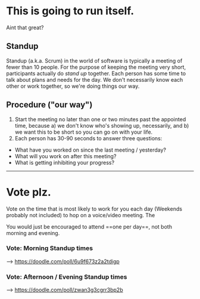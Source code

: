 # This is going to run itself. 
Aint that great?

## Standup
Standup (a.k.a. Scrum) in the world of software is typically a meeting of fewer than 10 people. For the purpose of keeping the meeting very short, participants actually do *stand up* together. Each person has some time to talk about plans and needs for the day. We don't necessarily know each other or work together, so we're doing things our way.


## Procedure ("our way")
1. Start the meeting no later than one or two minutes past the appointed time, because a) we don't know who's showing up, necessarily, and b) we want this to be short so you can go on with your life.
2. Each person has 30-90 seconds to answer three questions: 
  - What have you worked on since the last meeting / yesterday?
  - What will you work on after this meeting?
  - What is getting inhibiting your progress? 
  
---

# Vote plz.
Vote on the time that is most likely to work for you each day (Weekends probably not included) to hop on a voice/video meeting. The 

You would just be encouraged to attend ==one per day==, not both morning and evening.

### Vote: Morning Standup times
--> https://doodle.com/poll/6u9f673z2a2tdigp

### Vote: Afternoon / Evening Standup times
--> https://doodle.com/poll/zwan3g3cgrr3bp2b
